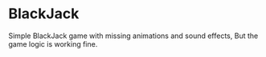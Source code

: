 # BlackJack
Simple BlackJack game with missing animations and sound effects, But the game logic is working fine.
